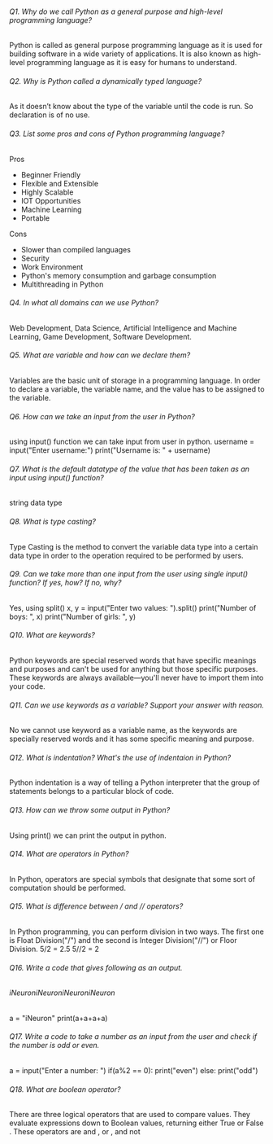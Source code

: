 ###### Q1. Why do we call Python as a general purpose and high-level programming language?

Python is called as general purpose programming language as it is used for building software in a wide variety of applications.
It is also known as high-level programming language as it is easy for humans to understand.

###### Q2. Why is Python called a dynamically typed language?

As it doesn’t know about the type of the variable until the code is run. So declaration is of no use.

###### Q3. List some pros and cons of Python programming language?

Pros 
- Beginner Friendly
- Flexible and Extensible
- Highly Scalable
- IOT Opportunities
- Machine Learning
- Portable
 
Cons 
- Slower than compiled languages
- Security
- Work Environment
- Python's memory consumption and garbage consumption
- Multithreading in Python

###### Q4. In what all domains can we use Python?

Web Development, Data Science, Artificial Intelligence and Machine Learning, Game Development, Software Development.

###### Q5. What are variable and how can we declare them?

Variables are the basic unit of storage in a programming language. In order to declare a variable, the variable name, and the value has to be assigned to the variable. 

###### Q6. How can we take an input from the user in Python?

using input() function we can take input from user in python. 
username = input("Enter username:")
print("Username is: " + username)

###### Q7. What is the default datatype of the value that has been taken as an input using input() function?

string data type

###### Q8. What is type casting?

Type Casting is the method to convert the variable data type into a certain data type in order to the operation required to be performed by users.

###### Q9. Can we take more than one input from the user using single input() function? If yes, how? If no, why?

Yes, using split()
x, y = input("Enter two values: ").split()
print("Number of boys: ", x)
print("Number of girls: ", y)

###### Q10. What are keywords?

Python keywords are special reserved words that have specific meanings and purposes and can't be used for anything but those specific purposes. These keywords are always available—you'll never have to import them into your code. 

###### Q11. Can we use keywords as a variable? Support your answer with reason.
No we cannot use keyword as a variable name, as the keywords are specially reserved words and it has some specific meaning and purpose.

###### Q12. What is indentation? What's the use of indentaion in Python?

Python indentation is a way of telling a Python interpreter that the group of statements belongs to a particular block of code.

###### Q13. How can we throw some output in Python?

Using print() we can print the output in python.

###### Q14. What are operators in Python?

In Python, operators are special symbols that designate that some sort of computation should be performed.

###### Q15. What is difference between / and // operators?

In Python programming, you can perform division in two ways. The first one is Float Division("/") and the second is Integer Division("//") or Floor Division.
5/2 = 2.5
5//2 = 2

###### Q16. Write a code that gives following as an output.
###### iNeuroniNeuroniNeuroniNeuron

a = "iNeuron"
print(a+a+a+a)

###### Q17. Write a code to take a number as an input from the user and check if the number is odd or even.

a = input("Enter a number: ")
if(a%2 == 0):
    print("even")
else:
    print("odd")

###### Q18. What are boolean operator?

There are three logical operators that are used to compare values. They evaluate expressions down to Boolean values, returning either True or False . These operators are and , or , and not 